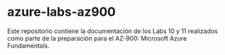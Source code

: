 # azure-labs-az900
Este repositorio contiene la documentación de los Labs 10 y 11 realizados como parte de la preparación para el AZ-900: Microsoft Azure Fundamentals.  
